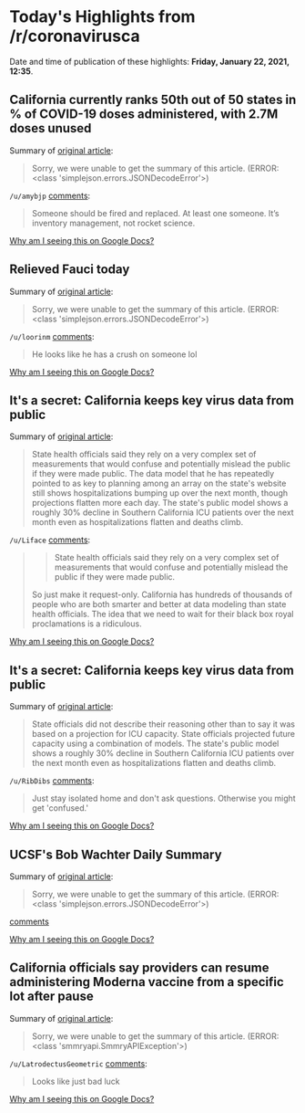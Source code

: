 # Today's Highlights from /r/coronavirusca

Date and time of publication of these highlights: **Friday, January 22, 2021, 12:35**.

## California currently ranks 50th out of 50 states in % of COVID-19 doses administered, with 2.7M doses unused

Summary of [original article](https://www.bloomberg.com/graphics/covid-vaccine-tracker-global-distribution/):

> Sorry, we were unable to get the summary of this article. (ERROR: <class 'simplejson.errors.JSONDecodeError'>)

`/u/amybjp` [comments](https://www.reddit.com/r/CoronavirusCA/comments/l2rsa1/california_currently_ranks_50th_out_of_50_states/):

> Someone should be fired and replaced. At least one someone. It’s inventory management, not rocket science.

[Why am I seeing this on Google Docs?](https://docs.google.com/document/d/1Dc6We63vOXIZsc0op-Bt4abqkYjXzOigalQqFxmvvbM/edit?usp=sharing)

## Relieved Fauci today

Summary of [original article](https://v.redd.it/8veku62h8sc61):

> Sorry, we were unable to get the summary of this article. (ERROR: <class 'simplejson.errors.JSONDecodeError'>)

`/u/loorinm` [comments](https://www.reddit.com/r/CoronavirusCA/comments/l2cb5y/relieved_fauci_today/):

> He looks like he has a crush on someone lol

[Why am I seeing this on Google Docs?](https://docs.google.com/document/d/1Dc6We63vOXIZsc0op-Bt4abqkYjXzOigalQqFxmvvbM/edit?usp=sharing)

## It's a secret: California keeps key virus data from public

Summary of [original article](https://www.sfgate.com/news/article/It-s-a-secret-California-keeps-key-virus-data-15889509.php?IPID=SFGate-HP-CP-Spotlight):

> State health officials said they rely on a very complex set of measurements that would confuse and potentially mislead the public if they were made public. The data model that he has repeatedly pointed to as key to planning among an array on the state's website still shows hospitalizations bumping up over the next month, though projections flatten more each day. The state's public model shows a roughly 30% decline in Southern California ICU patients over the next month even as hospitalizations flatten and deaths climb.

`/u/Liface` [comments](https://www.reddit.com/r/CoronavirusCA/comments/l2r5kg/its_a_secret_california_keeps_key_virus_data_from/):

> > State health officials said they rely on a very complex set of measurements that would confuse and potentially mislead the public if they were made public.
> 
> So just make it request-only. California has hundreds of thousands of people who are both smarter and better at data modeling than state health officials. The idea that we need to wait for their black box royal proclamations is a ridiculous.

[Why am I seeing this on Google Docs?](https://docs.google.com/document/d/1Dc6We63vOXIZsc0op-Bt4abqkYjXzOigalQqFxmvvbM/edit?usp=sharing)

## It's a secret: California keeps key virus data from public

Summary of [original article](https://apnews.com/article/38bb44ea7cb39eab9f6f6c621daeaf10):

> State officials did not describe their reasoning other than to say it was based on a projection for ICU capacity. State officials projected future capacity using a combination of models. The state's public model shows a roughly 30% decline in Southern California ICU patients over the next month even as hospitalizations flatten and deaths climb.

`/u/RibDibs` [comments](https://www.reddit.com/r/CoronavirusCA/comments/l2ueju/its_a_secret_california_keeps_key_virus_data_from/):

>  Just stay isolated home and don't ask questions. Otherwise you might get 'confused.'

[Why am I seeing this on Google Docs?](https://docs.google.com/document/d/1Dc6We63vOXIZsc0op-Bt4abqkYjXzOigalQqFxmvvbM/edit?usp=sharing)

## UCSF's Bob Wachter Daily Summary

Summary of [original article](https://threadreaderapp.com/thread/1352476256290316289.html):

> Sorry, we were unable to get the summary of this article. (ERROR: <class 'simplejson.errors.JSONDecodeError'>)

[comments](https://www.reddit.com/r/CoronavirusCA/comments/l2srcb/ucsfs_bob_wachter_daily_summary/)

[Why am I seeing this on Google Docs?](https://docs.google.com/document/d/1Dc6We63vOXIZsc0op-Bt4abqkYjXzOigalQqFxmvvbM/edit?usp=sharing)

## California officials say providers can resume administering Moderna vaccine from a specific lot after pause

Summary of [original article](https://www.cnn.com/2021/01/21/health/california-moderna-lot-vaccine-resumes-administration/index.html):

> Sorry, we were unable to get the summary of this article. (ERROR: <class 'smmryapi.SmmryAPIException'>)

`/u/LatrodectusGeometric` [comments](https://www.reddit.com/r/CoronavirusCA/comments/l21uzh/california_officials_say_providers_can_resume/):

> Looks like just bad luck

[Why am I seeing this on Google Docs?](https://docs.google.com/document/d/1Dc6We63vOXIZsc0op-Bt4abqkYjXzOigalQqFxmvvbM/edit?usp=sharing)

